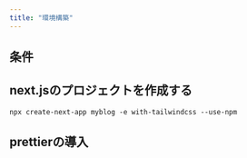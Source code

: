 ```yaml
---
title: "環境構築"
---
```

## 条件

## next.jsのプロジェクトを作成する

```
npx create-next-app myblog -e with-tailwindcss --use-npm
```

## prettierの導入